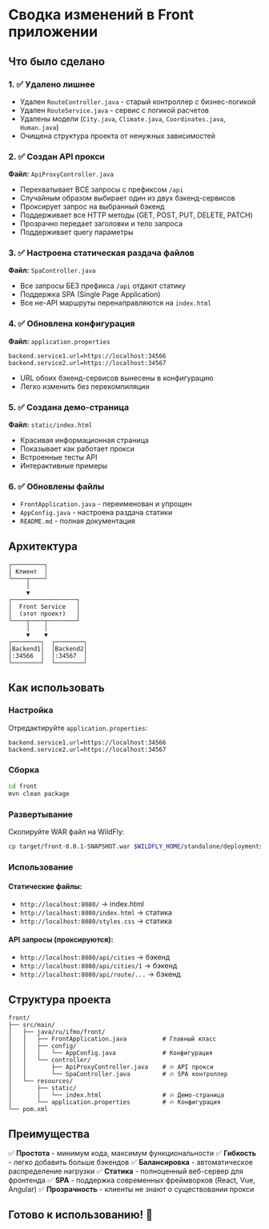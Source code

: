 # Сводка изменений в Front приложении

## Что было сделано

### 1. ✅ Удалено лишнее
- Удален `RouteController.java` - старый контроллер с бизнес-логикой
- Удален `RouteService.java` - сервис с логикой расчетов
- Удалены модели (`City.java`, `Climate.java`, `Coordinates.java`, `Human.java`)
- Очищена структура проекта от ненужных зависимостей

### 2. ✅ Создан API прокси
**Файл:** `ApiProxyController.java`
- Перехватывает ВСЕ запросы с префиксом `/api`
- Случайным образом выбирает один из двух бэкенд-сервисов
- Проксирует запрос на выбранный бэкенд
- Поддерживает все HTTP методы (GET, POST, PUT, DELETE, PATCH)
- Прозрачно передает заголовки и тело запроса
- Поддерживает query параметры

### 3. ✅ Настроена статическая раздача файлов
**Файл:** `SpaController.java`
- Все запросы БЕЗ префикса `/api` отдают статику
- Поддержка SPA (Single Page Application)
- Все не-API маршруты перенаправляются на `index.html`

### 4. ✅ Обновлена конфигурация
**Файл:** `application.properties`
```properties
backend.service1.url=https://localhost:34566
backend.service2.url=https://localhost:34567
```
- URL обоих бэкенд-сервисов вынесены в конфигурацию
- Легко изменить без перекомпиляции

### 5. ✅ Создана демо-страница
**Файл:** `static/index.html`
- Красивая информационная страница
- Показывает как работает прокси
- Встроенные тесты API
- Интерактивные примеры

### 6. ✅ Обновлены файлы
- `FrontApplication.java` - переименован и упрощен
- `AppConfig.java` - настроена раздача статики
- `README.md` - полная документация

## Архитектура

```
┌─────────┐
│ Клиент  │
└────┬────┘
     │
     ▼
┌──────────────────┐
│  Front Service   │
│  (этот проект)   │
└────┬────┬────────┘
     │    │
     ▼    ▼
┌────────┐  ┌────────┐
│Backend1│  │Backend2│
│:34566  │  │:34567  │
└────────┘  └────────┘
```

## Как использовать

### Настройка
Отредактируйте `application.properties`:
```properties
backend.service1.url=https://localhost:34566
backend.service2.url=https://localhost:34567
```

### Сборка
```bash
cd front
mvn clean package
```

### Развертывание
Скопируйте WAR файл на WildFly:
```bash
cp target/front-0.0.1-SNAPSHOT.war $WILDFLY_HOME/standalone/deployments/
```

### Использование

#### Статические файлы:
- `http://localhost:8080/` → index.html
- `http://localhost:8080/index.html` → статика
- `http://localhost:8080/styles.css` → статика

#### API запросы (проксируются):
- `http://localhost:8080/api/cities` → бэкенд
- `http://localhost:8080/api/cities/1` → бэкенд
- `http://localhost:8080/api/route/...` → бэкенд

## Структура проекта

```
front/
├── src/main/
│   ├── java/ru/ifmo/front/
│   │   ├── FrontApplication.java          # Главный класс
│   │   ├── config/
│   │   │   └── AppConfig.java             # Конфигурация
│   │   └── controller/
│   │       ├── ApiProxyController.java    # 🔥 API прокси
│   │       └── SpaController.java         # 🔥 SPA контроллер
│   └── resources/
│       ├── static/
│       │   └── index.html                 # 🔥 Демо-страница
│       └── application.properties         # 🔥 Конфигурация
└── pom.xml
```

## Преимущества

✅ **Простота** - минимум кода, максимум функциональности
✅ **Гибкость** - легко добавить больше бэкендов
✅ **Балансировка** - автоматическое распределение нагрузки
✅ **Статика** - полноценный веб-сервер для фронтенда
✅ **SPA** - поддержка современных фреймворков (React, Vue, Angular)
✅ **Прозрачность** - клиенты не знают о существовании прокси

## Готово к использованию! 🚀
